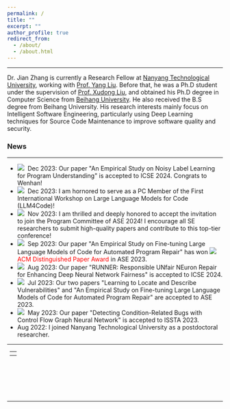 ```yaml
---
permalink: /
title: ""
excerpt: ""
author_profile: true
redirect_from: 
  - /about/
  - /about.html
---
```


---
Dr. Jian Zhang is currently a Research Fellow at [Nanyang Technological University](https://www.ntu.edu.sg/), working with [Prof. Yang Liu](https://personal.ntu.edu.sg/yangliu/). Before that, he was a Ph.D student  under the supervision of [Prof. Xudong Liu](https://scse.buaa.edu.cn/info/1078/2646.htm), and obtained his Ph.D degree in Computer Science from [Beihang University](https://www.buaa.edu.cn/). He also received the B.S degree from Beihang University. His research interests mainly focus on Intelligent Software Engineering, particularly using Deep Learning techniques for Source Code Maintenance to improve software quality and security.


### News

---
- <img src="https://zhangj111.github.io/images/new.gif">&nbsp; Dec 2023: Our paper "An Empirical Study on Noisy Label Learning for Program Understanding" is accepted to ICSE 2024. Congrats to Wenhan!
- <img src="https://zhangj111.github.io/images/new.gif">&nbsp; Dec 2023: I am hornored to serve as a PC Member of the First International Workshop on Large Language Models for Code (LLM4Code)!
- <img src="https://zhangj111.github.io/images/new.gif">&nbsp; Nov 2023: I am thrilled and deeply honored to accept the invitation to join the Program Committee of ASE 2024! I encourage all SE researchers to submit high-quality papers and contribute to this top-tier conference!
- <img src="https://zhangj111.github.io/images/new.gif">&nbsp; Sep 2023: Our paper "An Empirical Study on Fine-tuning Large Language Models of Code for Automated Program Repair" has won <img src="https://zhangj111.github.io/images/award.gif"><font color="red">ACM Distinguished Paper Award</font> in ASE 2023.
- <img src="https://zhangj111.github.io/images/new.gif">&nbsp; Aug 2023: Our paper "RUNNER: Responsible UNfair NEuron Repair for Enhancing Deep Neural Network Fairness" is accepted to ICSE 2024.
- <img src="https://zhangj111.github.io/images/new.gif">&nbsp; Jul 2023: Our two papers "Learning to Locate and Describe Vulnerabilities" and "An Empirical Study on Fine-tuning Large Language Models of Code for Automated Program Repair" are accepted to ASE 2023.
- <img src="https://zhangj111.github.io/images/new.gif">&nbsp; May 2023: Our paper "Detecting Condition-Related Bugs with Control Flow Graph Neural Network" is accepted to ISSTA 2023.
- Aug 2022: I joined Nanyang Technological University as a postdoctoral researcher.

---

<div class="footer" style="padding-left: 6px; font-weight: bold; color: #000000; text-align: center; font-size: 1.5em;">
  <table align="center" style="height: 100px; width: 100px;">
        <!--
         style="display: none"
         //www.clustrmaps.com/map_v2.png?d=c0iE23T-kE1Z77RydQ1UoeK1VAiMMSYMmQ2R2rgt6Mk&cl=ffffff
        -->
        <tr>
                <th align="center">
                <script type="text/javascript" id="clstr_globe" src="//clustrmaps.com/globe.js?d=qAz8a6vT9oDJttjE07NAse4pOKtmO3Q4B5x6UWO5P9k"></script>
                </th>
        </tr>
  </table>
</div>

---
